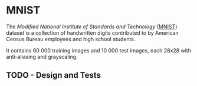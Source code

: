 # MNIST

The _Modified National Institute of Standards and Technology_ ([MNIST](https://en.wikipedia.org/wiki/MNIST_database)) dataset is a collection of handwritten digits contributed to by American Census Bureau employees and high school students.

It contains 60 000 training images and 10 000 test images, each 28x28 with anti-aliasing and grayscaling.

## TODO - Design and Tests
